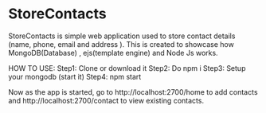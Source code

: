 # StoreContacts
StoreContacts is simple web application used to store contact details (name, phone, email and address ). This is created to showcase how MongoDB(Database) , ejs(template engine) and Node Js works.

HOW TO USE:
Step1: Clone or download it
Step2: Do npm i 
Step3: Setup your mongodb (start it)
Step4: npm start

Now as the app is started, go to http://localhost:2700/home to add contacts and http://localhost:2700/contact to view existing contacts.
